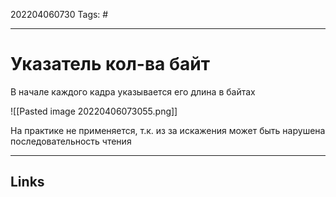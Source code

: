 202204060730
Tags: #

---

# Указатель кол-ва байт
В начале каждого кадра указывается его длина в байтах

![[Pasted image 20220406073055.png]]

На практике не применяется, т.к. из за искажения может быть нарушена последовательность чтения

---
## Links